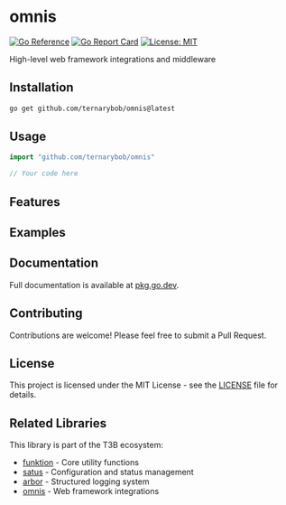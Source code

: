 # omnis

[![Go Reference](https://pkg.go.dev/badge/github.com/ternarybob/omnis.svg)](https://pkg.go.dev/github.com/ternarybob/omnis)
[![Go Report Card](https://goreportcard.com/badge/github.com/ternarybob/omnis)](https://goreportcard.com/report/github.com/ternarybob/omnis)
[![License: MIT](https://img.shields.io/badge/License-MIT-yellow.svg)](https://opensource.org/licenses/MIT)

High-level web framework integrations and middleware

## Installation

```bash
go get github.com/ternarybob/omnis@latest
```

## Usage

```go
import "github.com/ternarybob/omnis"

// Your code here
```

## Features

<!-- Add key features here -->

## Examples

<!-- Add usage examples here -->

## Documentation

Full documentation is available at [pkg.go.dev](https://pkg.go.dev/github.com/ternarybob/omnis).

## Contributing

Contributions are welcome! Please feel free to submit a Pull Request.

## License

This project is licensed under the MIT License - see the [LICENSE](LICENSE) file for details.

## Related Libraries

This library is part of the T3B ecosystem:

- [funktion](https://github.com/ternarybob/funktion) - Core utility functions
- [satus](https://github.com/ternarybob/satus) - Configuration and status management  
- [arbor](https://github.com/ternarybob/arbor) - Structured logging system
- [omnis](https://github.com/ternarybob/omnis) - Web framework integrations
